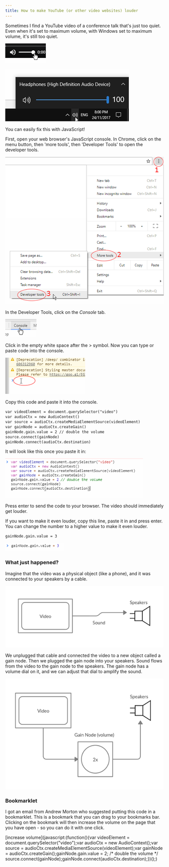 ```yaml
---
title: How to make YouTube (or other video websites) louder 
---
```


Sometimes I find a YouTube video of a conference talk that's just too quiet. Even when it's set to maximum volume, with Windows set to maximum volume, it's still too quiet.

![The YouTube volume slider set to maximum](/journal/images/2017-11-24-volume/youtube-volume.png)

![The Windows volume slider set to maximum](/journal/images/2017-11-24-volume/windows-volume.png)

You can easily fix this with JavaScript!

First, open your web browser's JavaScript console. In Chrome, click on the menu button, then 'more tools', then 'Developer Tools' to open the developer tools.

![Opening the developer tools as described above](/journal/images/2017-11-24-volume/open-dev-tools.png)

In the Developer Tools, click on the *Console* tab.

![Open the console](/journal/images/2017-11-24-volume/open-console.png)

Click in the empty white space after the > symbol. Now you can type or paste code into the console.

![Click on the console](/journal/images/2017-11-24-volume/click-console.png)

Copy this code and paste it into the console.

~~~~
var videoElement = document.querySelector("video")
var audioCtx = new AudioContext()
var source = audioCtx.createMediaElementSource(videoElement)
var gainNode = audioCtx.createGain()
gainNode.gain.value = 2 // double the volume
source.connect(gainNode)
gainNode.connect(audioCtx.destination)
~~~~

It will look like this once you paste it in:

![The code, as it will appear in the console.](/journal/images/2017-11-24-volume/pasted-code.png)

Press enter to send the code to your browser. The video should immediately get louder.

If you want to make it even louder, copy this line, paste it in and press enter. You can change the number to a higher value to make it even louder.

~~~~
gainNode.gain.value = 3
~~~~

![The code, as it will appear in the console.](/journal/images/2017-11-24-volume/pasted-code-2.png)

### What just happened?

Imagine that the video was a physical object (like a phone), and it was connected to your speakers by a cable.

![The video is directly connected to the speakers](/journal/images/2017-11-24-volume/circuit-1.png)

We unplugged that cable and connected the video to a new object called a gain node. Then we plugged the gain node into your speakers. Sound flows from the video to the gain node to the speakers. The gain node has a volume dial on it, and we can adjust that dial to amplify the sound.

![The video is now connected to a gain node, and the gain node is connected to the speakers. The gain node has an adjustable volume control which is set to 2.](/journal/images/2017-11-24-volume/circuit-2.png)

### Bookmarklet

I got an email from Andrew Morton who suggested putting this code in a bookmarklet. This is a bookmark that you can drag to your bookmarks bar. Clicking on the bookmark will then increase the volume on the page that you have open - so you can do it with one click.

[increase volume](javascript:(function(){var videoElement = document.querySelector("video");var audioCtx = new AudioContext();var source = audioCtx.createMediaElementSource(videoElement);var gainNode = audioCtx.createGain();gainNode.gain.value = 2; /* double the volume */ source.connect(gainNode);gainNode.connect(audioCtx.destination);})();)

